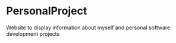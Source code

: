 # PersonalProject
Website to display information about myself and personal software development projects
